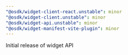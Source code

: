 ```yaml
---
"@osdk/widget-client-react.unstable": minor
"@osdk/widget-client.unstable": minor
"@osdk/widget-api.unstable": minor
"@osdk/widget-manifest-vite-plugin": minor
---
```


Initial release of widget API
